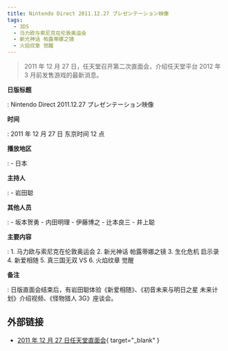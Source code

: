 ```yaml
---
title: Nintendo Direct 2011.12.27 プレゼンテーション映像
tags:
  - 3DS
  - 马力欧与索尼克在伦敦奥运会
  - 新光神话 帕露蒂娜之镜
  - 火焰纹章 觉醒
---
```


> 2011 年 12 月 27 日，任天堂召开第二次直面会，介绍任天堂平台 2012 年 3 月前发售游戏的最新消息。

**日版标题**

:	Nintendo Direct 2011.12.27 プレゼンテーション映像

**时间**

:	2011 年 12 月 27 日 东京时间 12 点

**播放地区**

:	- 日本

**主持人**

: 	- 岩田聪

**其他人员**

:	- 坂本贺勇
	- 内田明理
	- 伊藤博之
	- 辻本良三
	- 井上聪

**主要内容**

:	1. 马力欧与索尼克在伦敦奥运会
	2. 新光神话 帕露蒂娜之镜
	3. 生化危机 启示录
	4. 新爱相随
	5. 真三国无双 VS
	6. 火焰纹章 觉醒

**备注**

:	日版直面会结束后，有岩田聪体验《新爱相随》、《初音未来与明日之星 未来计划》介绍视频、《怪物猎人 3G》座谈会。

## 外部链接

- [2011 年 12 月 27 日任天堂直面会](https://www.bilibili.com/video/BV1EE411r7uY/){ target="_blank" }
